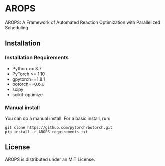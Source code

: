 # AROPS
AROPS: A Framework of Automated Reaction Optimization with Parallelized Scheduling
## Installation
### Installation Requirements
+ Python >= 3.7
+ PyTorch >= 1.10
+ gpytorch==1.8.1
+ botorch==0.6.0
+ scipy
+ scikit-optimize
### Manual install
You can do a manual install. For a basic install, run:
```
git clone https://github.com/pytorch/botorch.git
pip install -r AROPS_requirements.txt
```
## License
AROPS is distributed under an MIT License.
